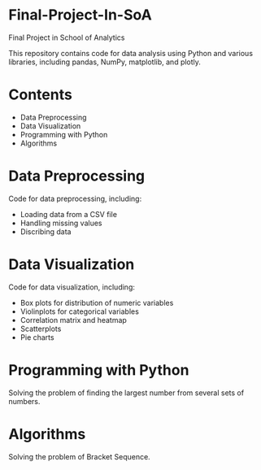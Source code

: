 # Final-Project-In-SoA
Final Project in School of Analytics

This repository contains code for data analysis using Python and various libraries, including pandas, NumPy, matplotlib, and plotly.

# Contents

- Data Preprocessing
- Data Visualization
- Programming with Python
- Algorithms

# Data Preprocessing

Code for data preprocessing, including:

- Loading data from a CSV file
- Handling missing values
- Discribing data

# Data Visualization

Code for data visualization, including:

- Box plots for distribution of numeric variables
- Violinplots for categorical variables
- Correlation matrix and heatmap
- Scatterplots
- Pie charts

# Programming with Python

Solving the problem of finding the largest number from several sets of numbers.

# Algorithms

Solving the problem of Bracket Sequence.
